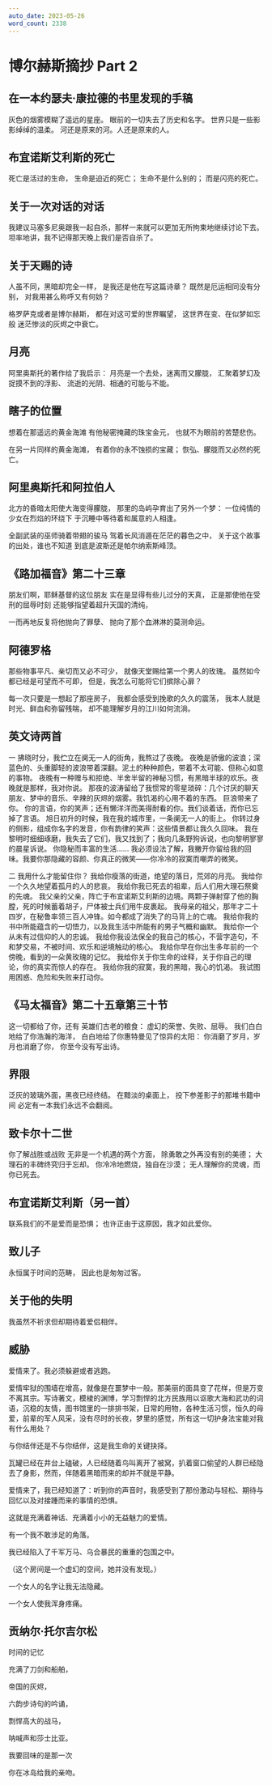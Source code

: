 ```yaml
---
auto_date: 2023-05-26
word_count: 2338
---
```


# 博尔赫斯摘抄 Part 2

## 在一本约瑟夫·康拉德的书里发现的手稿

灰色的烟雾模糊了遥远的星座。
眼前的一切失去了历史和名字。
世界只是一些影影绰绰的温柔。
河还是原来的河。人还是原来的人。

## 布宜诺斯艾利斯的死亡

死亡是活过的生命，
生命是迫近的死亡；
生命不是什么别的；
而是闪亮的死亡。

## 关于一次对话的对话

我建议马塞多尼奥跟我一起自杀，那样一来就可以更加无所拘束地继续讨论下去。
坦率地讲，我不记得那天晚上我们是否自杀了。

## 关于天赐的诗

人虽不同，黑暗却完全一样，
是我还是他在写这篇诗章？
既然是厄运相同没有分别，
对我用甚么称呼又有何妨？

格罗萨克或者是博尔赫斯，
都在对这可爱的世界瞩望，
这世界在变、在似梦如忘般
迷茫惨淡的灰烬之中衰亡。

## 月亮

阿里奥斯托的著作给了我启示：
月亮是一个去处，迷离而又朦胧，
汇聚着梦幻及捉摸不到的浮影、
流逝的光阴、相通的可能与不能。

## 瞎子的位置

想着在那遥远的黄金海滩
有他秘密掩藏的珠宝金元，
也就不为眼前的苦楚悲伤。

在另一片同样的黄金海滩，
有着你的永不蚀损的宝藏；
恢弘、朦胧而又必然的死亡。

## 阿里奥斯托和阿拉伯人

北方的昏暗太阳使大海变得朦胧，
那里的岛屿孕育出了另外一个梦：
一位纯情的少女在烈焰的环绕下
于沉睡中等待着和属意的人相逢。

全副武装的巫师骑着带翅的骏马
驾着长风消遁在茫茫的暮色之中，
关于这个故事的出处，谁也不知道
到底是波斯还是帕尔纳索斯峰顶。

## 《路加福音》第二十三章

朋友们啊，耶稣基督的这位朋友
实在是显得有些儿过分的天真，
正是那使他在受刑的屈辱时刻
还能够指望着超升天国的清纯，

一而再地反复将他抛向了罪孽、
抛向了那个血淋淋的莫测命运。

## 阿德罗格

那些物事平凡、亲切而又必不可少，
就像天堂赐给第一个男人的玫瑰。
虽然如今都已经是可望而不可即，
但是，我怎么可能将它们摈除心扉？

每一次只要是一想起了那座房子，
我都会感受到挽歌的久久的震荡，
我本人就是时光、鲜血和弥留残喘，
却不能理解岁月的江川如何流淌。

## 英文诗两首

一
拂晓时分，我伫立在阒无一人的街角，我熬过了夜晚。
夜晚是骄傲的波浪；深蓝色的、头重脚轻的波浪带着深翻。泥土的种种颜色，带着不太可能、但称心如意的事物。
夜晚有一种赠与和拒绝、半舍半留的神秘习惯，有黑暗半球的欢乐。夜晚就是那样，我对你说。
那夜的波涛留给了我惯常的零星琐碎：几个讨厌的聊天朋友、梦中的音乐、辛辣的灰烬的烟雾。我饥渴的心用不着的东西。
巨浪带来了你。
你的言语，你的笑声；还有懒洋洋而美得耐看的你。我们谈着话，而你已忘掉了言语。
旭日初升的时候，我在我的城市里，一条阒无一人的街上。
你转过身的侧影，组成你名字的发音，你有韵律的笑声：这些情景都让我久久回味。
我在黎明时细细琢磨，我失去了它们，我又找到了；我向几条野狗诉说，也向黎明寥寥的晨星诉说。
你隐秘而丰富的生活……
我必须设法了解，我撇开你留给我的回味。我要你那隐藏的容颜、你真正的微笑——你冷冷的寂寞而嘲弄的微笑。

二
我用什么才能留住你？
我给你瘦落的街道，绝望的落日，荒郊的月亮。
我给你一个久久地望着孤月的人的悲哀。
我给你我已死去的祖辈，后人们用大理石祭奠的先魂。
我父亲的父亲，阵亡于布宜诺斯艾利斯的边境。两颗子弹射穿了他的胸膛，死的时候蓄着胡子，尸体被士兵们用牛皮裹起。
我母亲的祖父，那年才二十四岁，在秘鲁率领三百人冲锋。如今都成了消失了的马背上的亡魂。
我给你我的书中所能蕴含的一切悟力，以及我生活中所能有的男子气概和幽默。
我给你一个从未有过信仰的人的忠诚。
我给你我设法保全的我自己的核心，不营字造句，不和梦交易，不被时间、欢乐和逆境触动的核心。
我给你早在你出生多年前的一个傍晚，看到的一朵黄玫瑰的记忆。
我给你关于你生命的诠释，关于你自己的理论，你的真实而惊人的存在。
我给你我的寂寞，我的黑暗，我心的饥渴。
我试图用困惑、危险和失败来打动你。

## 《马太福音》第二十五章第三十节

这一切都给了你，还有
英雄们古老的粮食：
虚幻的荣誉、失败、屈辱。
我们白白地给了你浩瀚的海洋，
白白地给了你惠特曼见了惊异的太阳：
你消磨了岁月，岁月也消磨了你，
你至今没有写出诗。

## 界限

泛灰的玻璃外面，黑夜已经终结。
在黯淡的桌面上，
投下参差影子的那堆书籍中间
必定有一本我们永远不会翻阅。

## 致卡尔十二世

你了解战胜或战败
无非是一个机遇的两个方面，
除勇敢之外再没有别的美德；
大理石的丰碑终究归于忘却。
你冷冷地燃烧，独自在沙漠；
无人理解你的灵魂，而你已死去。

## 布宜诺斯艾利斯（另一首）

联系我们的不是爱而是恐惧；
也许正由于这原因，我才如此爱你。

## 致儿子

永恒属于时间的范畴，
因此也是匆匆过客。

## 关于他的失明

我虽然不祈求但却期待着爱侣相伴。

## 威胁

爱情来了。我必须躲避或者逃跑。

爱情牢狱的围墙在增高，就像是在噩梦中一般。那美丽的面具变了花样，但是万变不离其宗。写诗著文，模棱的渊博，学习剽悍的北方民族用以讴歌大海和武功的词语，沉稳的友情，图书馆里的一排排书架，日常的用物，各种生活习惯，恒久的母爱，前辈的军人风采，没有尽时的长夜，梦里的感觉，所有这一切护身法宝能对我有什么用处？

与你结伴还是不与你结伴，这是我生命的关键抉择。

瓦罐已经在井台上磕破，人已经随着鸟叫离开了被窝，扒着窗口偷望的人群已经隐去了身影，然而，伴随着黑暗而来的却并不就是平静。

爱情来了，我已经知道了：听到你的声音时，我感受到了那份激动与轻松、期待与回忆以及对接踵而来的事情的恐惧。

这就是充满着神话、充满着小小的无益魅力的爱情。

有一个我不敢涉足的角落。

我已经陷入了千军万马、乌合暴民的重重的包围之中。

（这个房间是一个虚幻的空间，她并没有发现。）

一个女人的名字让我无法隐藏。

一个女人使我浑身疼痛。

## 贡纳尔·托尔吉尔松

时间的记忆

充满了刀剑和船舶，

帝国的灰烬，

六韵步诗句的吟诵，

剽悍高大的战马，

呐喊声和莎士比亚。

我要回味的是那一次

你在冰岛给我的亲吻。
